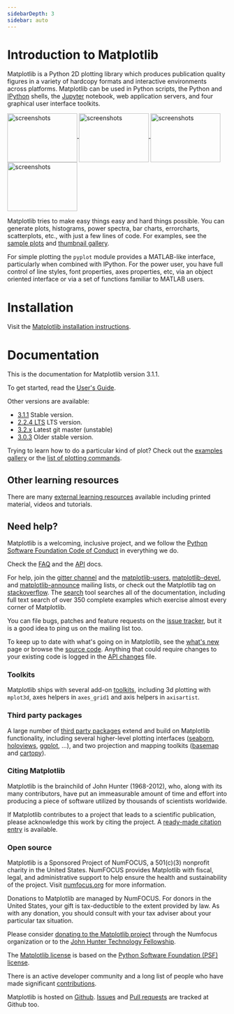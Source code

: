 ```yaml
---
sidebarDepth: 3
sidebar: auto
---
```


# Introduction to Matplotlib

Matplotlib is a Python 2D plotting library which produces publication quality
figures in a variety of hardcopy formats and interactive environments across
platforms. Matplotlib can be used in Python scripts, the Python and [IPython](http://ipython.org)
shells, the [Jupyter](http://jupyter.org) notebook, web application servers, and four graphical user
interface toolkits.

<a href="tutorials/introductory/sample_plots.html">
  <img align="middle" style="width: 160; height: 112px" src="https://matplotlib.org/_images/sphx_glr_membrane_thumb.png" border="0" alt="screenshots">
  <img align="middle" style="width: 160; height: 112px" src="https://matplotlib.org/_images/sphx_glr_histogram_thumb.png" border="0" alt="screenshots">
  <img align="middle" style="width: 160; height: 112px" src="https://matplotlib.org/_images/sphx_glr_contour_thumb.png" border="0" alt="screenshots">  
  <img align="middle" style="width: 160; height: 112px" src="https://matplotlib.org/_images/sphx_glr_3D_thumb.png" border="0" alt="screenshots">
</a>

Matplotlib tries to make easy things easy and hard things possible. You
can generate plots, histograms, power spectra, bar charts, errorcharts,
scatterplots, etc., with just a few lines of code. For examples, see the
[sample plots](https://matplotlib.org/tutorials/introductory/sample_plots.html) and [thumbnail gallery](https://matplotlib.org/gallery/index.html).

For simple plotting the ``pyplot`` module provides a MATLAB-like interface,
particularly when combined with IPython. For the power user, you have full
control of line styles, font properties, axes properties, etc, via an object
oriented interface or via a set of functions familiar to MATLAB users.

# Installation

Visit the [Matplotlib installation instructions](https://matplotlib.org/users/installing.html).

# Documentation

This is the documentation for Matplotlib version 3.1.1.

To get started, read the [User's Guide](https://matplotlib.org/users/index.html).

Other versions are available:

- [3.1.1](https://matplotlib.org/3.1.1/index.html) Stable version.
- [2.2.4 LTS](https://matplotlib.org/2.2.4/index.html) LTS version.
- [3.2.x](https://matplotlib.org/devdocs/index.html) Latest git master (unstable)
- [3.0.3](https://matplotlib.org/3.0.3/index.html) Older stable version.

Trying to learn how to do a particular kind of plot? Check out the
[examples gallery](https://matplotlib.org/gallery/index.html) or the [list of plotting commands](https://matplotlib.org/api/pyplot_summary.html).

## Other learning resources

There are many [external learning resources](https://matplotlib.org/resources/index.html) available
including printed material, videos and tutorials.

## Need help?

Matplotlib is a welcoming, inclusive project, and we follow the [Python Software Foundation Code of Conduct](http://www.python.org/psf/codeofconduct/) in everything we do.

Check the [FAQ](faq/index.html) and the [API](api/index.html) docs.

For help, join the [gitter channel](https://gitter.im/matplotlib/matplotlib) and the [matplotlib-users](https://mail.python.org/mailman/listinfo/matplotlib-users),
[matplotlib-devel](https://mail.python.org/mailman/listinfo/matplotlib-devel), and [matplotlib-announce](https://mail.python.org/mailman/listinfo/matplotlib-announce) mailing lists, or check out the
Matplotlib tag on [stackoverflow](http://stackoverflow.com/questions/tagged/matplotlib). The [search](search.html) tool searches
all of the documentation, including full text search of over 350 complete
examples which exercise almost every corner of Matplotlib.

You can file bugs, patches and feature requests on the [issue tracker](https://github.com/matplotlib/matplotlib/issues), but it
is a good idea to ping us on the mailing list too.

To keep up to date with what's going on in Matplotlib, see the [what's new](users/whats_new.html) page or browse the [source code](https://github.com/matplotlib/matplotlib). Anything that could
require changes to your existing code is logged in the [API changes](api/api_changes.html) file.

### Toolkits

Matplotlib ships with several add-on [toolkits](api/toolkits/index.html),
including 3d plotting with ``mplot3d``, axes helpers in ``axes_grid1`` and axis
helpers in ``axisartist``.

### Third party packages

A large number of [third party packages](thirdpartypackages/index.html)
extend and build on Matplotlib functionality, including several higher-level
plotting interfaces ([seaborn](https://seaborn.github.io/), [holoviews](http://holoviews.org), [ggplot](http://ggplot.yhathq.com), ...), and two projection
and mapping toolkits ([basemap](http://matplotlib.org/basemap) and [cartopy](http://scitools.org.uk/cartopy/docs/latest)).

### Citing Matplotlib

Matplotlib is the brainchild of John Hunter (1968-2012), who, along with its
many contributors, have put an immeasurable amount of time and effort into
producing a piece of software utilized by thousands of scientists worldwide.

If Matplotlib contributes to a project that leads to a scientific publication,
please acknowledge this work by citing the project. A [ready-made citation entry](citing.html) is available.

### Open source

Matplotlib is a Sponsored Project of NumFOCUS, a 501(c)(3) nonprofit
charity in the United States. NumFOCUS provides Matplotlib with
fiscal, legal, and administrative support to help ensure the health
and sustainability of the project. Visit [numfocus.org](nf) for more
information.

Donations to Matplotlib are managed by NumFOCUS. For donors in the
United States, your gift is tax-deductible to the extent provided by
law. As with any donation, you should consult with your tax adviser
about your particular tax situation.

Please consider [donating to the Matplotlib project](https://numfocus.salsalabs.org/donate-to-matplotlib/index.html) through
the Numfocus organization or to the [John Hunter Technology Fellowship](https://www.numfocus.org/programs/john-hunter-technology-fellowship/).

The [Matplotlib license](users/license.html) is based on the [Python Software Foundation (PSF) license](http://www.python.org/psf/license).

There is an active developer community and a long list of people who have made
significant [contributions](users/credits.html).

Matplotlib is hosted on [Github](https://github.com/matplotlib/matplotlib). [Issues](https://github.com/matplotlib/matplotlib/issues)
and [Pull requests](https://github.com/matplotlib/matplotlib/pulls) are tracked at Github too.